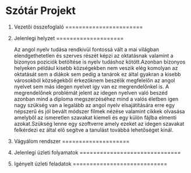 Szótár Projekt
==============


1. Vezetői összefoglaló
=======================


2. Jelenlegi helyzet
====================

      Az angol nyelv tudása rendkivül fontossá vált a mai világban
      elendgethetetlen és szerves részét képzi az oktatásnak valamint a
      bizonyos poziciók betöltése is nyelv tudáshoz kötött.Azonban bizonyos
      helyeken például kisebb községekben nem veszik elég komolyan az
      oktatását sem a diákok sem pedig a tanárok ez által gyakran a kisebb
      városokból községekből érkezöknem beszélik megfelelőn az angol nyelvet
      sem más idegen nyelvet igy van ez megrendelőnkel is. A megrendelőnek
      problémát jelent az idegen nyelven való beszéd azonban mind a diploma
      megszerzéséhez mind a valós életben igen nagy szükség van a legalább az
      angol nyelv elsajátítására erre egy népszerű és jól bevált módszer
      filmek nézése valamint cikkek olvasása amelyből az ismeretlen szavakat
      kiemeli és egy külön fájlba elmenti azokat.Szükség lenne egy szoftverre
      amely ezeket az idegen szavakat felkérdezi ez által elő segítve a
      tanulást továbbá lehetőséget kinál.

3. Vágyálom rendszer
====================

4. Jelenlegi üzleti folyamatok
==============================

5. Igényelt üzleti feladatok
============================


